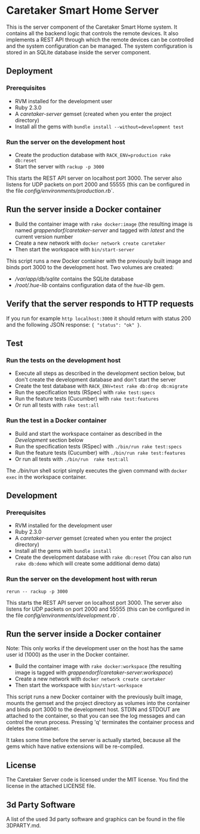 Caretaker Smart Home Server
===========================

This is the server component of the Caretaker Smart Home system. It contains all the backend logic
that controls the remote devices. It also implements a REST API through which the remote devices
can be controlled and the system configuration can be managed. The system configuration is stored
in an SQLite database inside the server component.


Deployment
----------

### Prerequisites
 
* RVM installed for the development user
* Ruby 2.3.0
* A _caretaker-server_ gemset (created when you enter the project directory) 
* Install all the gems with `bundle install --without=development test`

### Run the server on the development host

* Create the production database with `RACK_ENV=production rake db:reset`
* Start the server with `rackup -p 3000`

This starts the REST API server on localhost port 3000. The server also listens for UDP packets on 
port 2000 and 55555 (this can be configured in the file _config/environments/production.rb_`.

## Run the server inside a Docker container

* Build the container image with `rake docker:image` (the resulting image is named
  _grappendorf/caretaker-server_ and tagged with _latest_ and the current version number 
* Create a new network with `docker network create caretaker` 
* Then start the workspace with `bin/start-server`

This script runs a new Docker container with the previously built image and binds port 3000 to the 
development host. Two volumes are created:

* _/var/app/db/sqlite_ contains the SQLite database
* _/root/.hue-lib_ contains configuration data of the _hue-lib_ gem. 

## Verify that the server responds to HTTP requests

If you run for example `http localhost:3000` it should return with status 200 and the following
JSON response: `{ "status": "ok" }`.


Test
----

### Run the tests on the development host

* Execute all steps as described in the development section below, but don't create the 
  development database and don't start the server
* Create the test database with `RACK_ENV=test rake db:drop db:migrate`
* Run the specification tests (RSpec) with `rake test:specs` 
* Run the feature tests (Cucumber) with `rake test:features` 
* Or run all tests with `rake test:all` 

### Run the test in a Docker container

* Build and start the workspace container as described in the _Development_ section below
* Run the specification tests (RSpec) with `./bin/run rake test:specs` 
* Run the feature tests (Cucumber) with `./bin/run rake test:features` 
* Or run all tests with `./bin/run  rake test:all`
 
The _./bin/run_ shell script simply executes the given command with `docker exec` in the workspace 
container.


Development
-----------

### Prerequisites
 
* RVM installed for the development user
* Ruby 2.3.0
* A _caretaker-server_ gemset (created when you enter the project directory) 
* Install all the gems with `bundle install`
* Create the development database with `rake db:reset` (You can also run `rake db:demo` which will 
  create some additional demo data)

### Run the server on the development host with rerun

`rerun -- rackup -p 3000`

This starts the REST API server on localhost port 3000. The server also listens for UDP packets on 
port 2000 and 55555 (this can be configured in the file _config/environments/development.rb_`.

## Run the server inside a Docker container

Note: This only works if the development user on the host has the same user id (1000) as the
user in the Docker container.

* Build the container image with `rake docker:workspace` (the resulting image is tagged with
  _grappendorf/caretaker-server:workspace_)
* Create a new network with `docker network create caretaker` 
* Then start the workspace with `bin/start-workspace`

This script runs a new Docker container with the previously built image, mounts the gemset and the 
project directory as volumes into the container and binds port 3000 to the development host.
STDIN and STDOUT are attached to the container, so that you can see the log messages and can
control the rerun process. Pressing 'q' terminates the container process and deletes the container.

It takes some time before the server is actually started, because all the gems which have native 
extensions will be re-compiled.


License
-------

The Caretaker Server code is licensed under the MIT license.
You find the license in the attached LICENSE file.


3d Party Software
-----------------

A list of the used 3d party software and graphics can be found in the file 3DPARTY.md.
